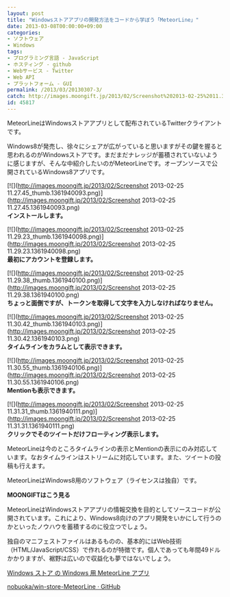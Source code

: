 ```yaml
---
layout: post
title: "Windowsストアアプリの開発方法をコードから学ぼう「MeteorLine」"
date: 2013-03-08T00:00:00+09:00
categories:
- ソフトウェア
- Windows
tags: 
- プログラミング言語 - JavaScript
- ホスティング - github
- Webサービス - Twitter
- Web API
- プラットフォーム - GUI
permalink: /2013/03/20130307-3/
catch: http://images.moongift.jp/2013/02/Screenshot%202013-02-25%2011.30.42_thumb.1361940103.png
id: 45817
---
```

MeteorLineはWindowsストアアプリとして配布されているTwitterクライアントです。

  
  

Windows8が発売し、徐々にシェアが広がっていると思いますがその鍵を握ると思われるのがWindowsストアです。まだまだナレッジが蓄積されていないように感じますが、そんな中紹介したいのがMeteorLineです。オープンソースで公開されているWindows8アプリです。

  

[![](http://images.moongift.jp/2013/02/Screenshot 2013-02-25 11.27.45_thumb.1361940093.png)](http://images.moongift.jp/2013/02/Screenshot 2013-02-25 11.27.45.1361940093.png)  
**インストールします。**

  

[![](http://images.moongift.jp/2013/02/Screenshot 2013-02-25 11.29.23_thumb.1361940098.png)](http://images.moongift.jp/2013/02/Screenshot 2013-02-25 11.29.23.1361940098.png)  
**最初にアカウントを登録します。**

  

[![](http://images.moongift.jp/2013/02/Screenshot 2013-02-25 11.29.38_thumb.1361940100.png)](http://images.moongift.jp/2013/02/Screenshot 2013-02-25 11.29.38.1361940100.png)  
**ちょっと面倒ですが、トークンを取得して文字を入力しなければなりません。**

  

[![](http://images.moongift.jp/2013/02/Screenshot 2013-02-25 11.30.42_thumb.1361940103.png)](http://images.moongift.jp/2013/02/Screenshot 2013-02-25 11.30.42.1361940103.png)  
**タイムラインをカラムとして表示できます。**

  

[![](http://images.moongift.jp/2013/02/Screenshot 2013-02-25 11.30.55_thumb.1361940106.png)](http://images.moongift.jp/2013/02/Screenshot 2013-02-25 11.30.55.1361940106.png)  
**Mentionも表示できます。**

  

[![](http://images.moongift.jp/2013/02/Screenshot 2013-02-25 11.31.31_thumb.1361940111.png)](http://images.moongift.jp/2013/02/Screenshot 2013-02-25 11.31.31.1361940111.png)  
**クリックでそのツイートだけフローティング表示します。**

  

MeteorLineは今のところタイムラインの表示とMentionの表示にのみ対応しています。なおタイムラインはストリームに対応しています。また、ツイートの投稿も行えます。

  

MeteorLineはWindows8用のソフトウェア（ライセンスは独自）です。

  
  
  

**MOONGIFTはこう見る**

  

MeteorLineはWindowsストアアプリの情報交換を目的としてソースコードが公開されています。これにより、Windows8向けのアプリ開発をいかにして行うのかといったノウハウを蓄積するのに役立つでしょう。

  

独自のマニフェストファイルはあるものの、基本的にはWeb技術（HTML/JavaScript/CSS）で作れるのが特徴です。個人であっても年間49ドルかかりますが、裾野は広いので収益化も夢ではないでしょう。

  

[Windows ストア の Windows 用 MeteorLine アプリ](http://apps.microsoft.com/windows/ja-JP/app/meteorline/3e20fa73-bf60-470c-9360-cf7b77a63437)

  
  

[nobuoka/win-store-MeteorLine · GitHub](https://github.com/nobuoka/win-store-MeteorLine)

